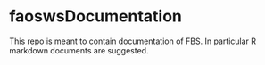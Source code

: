 # faoswsDocumentation

This repo is meant to contain documentation of FBS. 
In particular R markdown documents are suggested.

